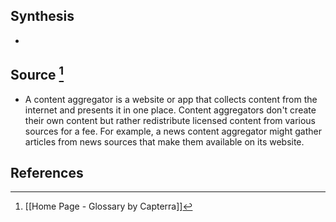 ## Synthesis
- 
## Source [^1]
- A content aggregator is a website or app that collects content from the internet and presents it in one place. Content aggregators don't create their own content but rather redistribute licensed content from various sources for a fee. For example, a news content aggregator might gather articles from news sources that make them available on its website.
## References

[^1]: [[Home Page - Glossary by Capterra]]
